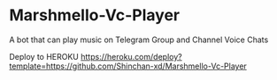 # Marshmello-Vc-Player
A bot that can play music on Telegram Group and Channel Voice Chats


Deploy to HEROKU
https://heroku.com/deploy?template=https://github.com/Shinchan-xd/Marshmello-Vc-Player
